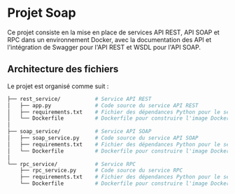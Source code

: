 # Projet Soap

Ce projet consiste en la mise en place de services API REST, API SOAP et RPC dans un environnement Docker, avec la documentation des API et l'intégration de Swagger pour l'API REST et WSDL pour l'API SOAP.

## Architecture des fichiers

Le projet est organisé comme suit :

```bash
├── rest_service/           # Service API REST
│   ├── app.py              # Code source du service API REST
│   ├── requirements.txt    # Fichier des dépendances Python pour le service REST
│   └── Dockerfile          # Dockerfile pour construire l'image Docker du service REST
│
├── soap_service/           # Service API SOAP
│   ├── soap_service.py     # Code source du service API SOAP
│   ├── requirements.txt    # Fichier des dépendances Python pour le service SOAP
│   └── Dockerfile          # Dockerfile pour construire l'image Docker du service SOAP
│
└── rpc_service/            # Service RPC
    ├── rpc_service.py      # Code source du service RPC
    ├── requirements.txt    # Fichier des dépendances Python pour le service RPC
    └── Dockerfile          # Dockerfile pour construire l'image Docker du service RPC
